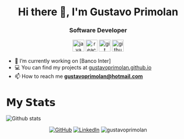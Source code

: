 <h1 align="center">Hi there 👋, I'm Gustavo Primolan</h1>
<h3 align="center">Software Developer</h3>
<p align="center">
	<img src="https://konpa.github.io/devicon/devicon.git/icons/java/java-plain.svg" alt="java" width="32" height="32"/>
	<img src="https://konpa.github.io/devicon/devicon.git/icons/react/react-original.svg" alt="react" width="32" height="32"/> 
	<img src="https://konpa.github.io/devicon/devicon.git/icons/git/git-plain.svg" alt="git" width="32" height="32"/>
	<img src="https://konpa.github.io/devicon/devicon.git/icons/github/github-original.svg" alt="github" width="32" height="32"/>
</p>

- 🔭 I’m currently working on [Banco Inter]
- 💻 You can find my projects at [gustavoprimolan.github.io](https://gustavoprimolan.github.io)
- 📫 How to reach me **gustavoprimolan@hotmail.com**

# 𝗠𝘆 𝗦𝘁𝗮𝘁𝘀

![Github stats](https://github-readme-stats.vercel.app/api?username=gustavoprimolan&show_icons=true&hide_border=true)


<p align="center">
	<a href="https://github.com/gustavoprimolan"><img src="https://img.shields.io/github/followers/terrytangyuan.svg?label=GitHub&style=social" alt="GitHub"></a>
	<a href="https://www.linkedin.com/in/gustavoprimolan"><img src="https://img.shields.io/badge/LinkedIn--_.svg?style=social&logo=linkedin" alt="LinkedIn"></a>
	<img src="https://komarev.com/ghpvc/?username=gustavoprimolan" alt="gustavoprimolan" />
</p>
